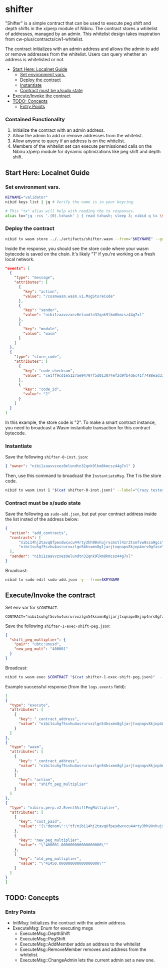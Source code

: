 # shifter 

"Shifter" is a simple contract that can be used to execute peg shift and
depth shifts in the x/perp module of Nibiru. The contract stores a whitelist
of addresses, managed by an admin. This whitelist design takes inspiration
from cw-plus/contracts/cw1-whitelist.

The contract initializes with an admin address and allows the admin to add
or remove addresses from the whitelist. Users can query whether an address
is whitelisted or not.

- [Start Here: Localnet Guide](#start-here-localnet-guide)
  - [Set environment vars.](#set-environment-vars)
  - [Deploy the contract](#deploy-the-contract)
  - [Instantiate](#instantiate)
  - [Contract must be x/sudo state](#contract-must-be-xsudo-state)
- [Execute/Invoke the contract](#executeinvoke-the-contract)
- [TODO: Concepts](#todo-concepts)
  - [Entry Points](#entry-points)

### Contained Functionality

1. Initialize the contract with an admin address.
2. Allow the admin to add or remove addresses from the whitelist.
3. Allow anyone to query if an address is on the whitelist.
4. Members of the whitelist set can execute permissioned calls on the Nibiru
   x/perp module for dynamic optimizations like peg shift and depth shift.


## Start Here: Localnet Guide

### Set environment vars.
```bash
KEYNAME="validator"
nibid keys list | jq # Verify the name is in your keyring.

# This "tx" alias will help with reading the tx responses.
alias tx="jq -rcs '.[0].txhash' | { read txhash; sleep 3; nibid q tx \$txhash | jq '{txhash, height, code, logs, tx, gas_wanted, gas_used}' >> out.json}"
```

### Deploy the contract

```bash
nibid tx wasm store ../../artifacts/shifter.wasm --from="$KEYNAME" --gas=2000999 -y | tx 
```

Inside the response, you should see the store code where your wasm bytecode is
saved on the chain. It's likely "1" if you're working on a fresh local network.


```json
"events": [
  {
    "type": "message",
    "attributes": [
      {
        "key": "action",
        "value": "/cosmwasm.wasm.v1.MsgStoreCode"
      },
      {
        "key": "sender",
        "value": "nibi1zaavvzxez0elundtn32qnk9lkm8kmcsz44g7xl"
      },
      {
        "key": "module",
        "value": "wasm"
      }
    ]
  },
  {
    "type": "store_code",
    "attributes": [
      {
        "key": "code_checksum",
        "value": "ce1ff9cd1e5127ae94797f5d013074ef2d9fb4d6c41f7488ead3361626687d5d"
      },
      {
        "key": "code_id",
        "value": "2"
      }
    ]
  }
]
```

In this example, the store code is "2". To make a smart contract instance, you
need to broadcast a Wasm instantiate transaction for this contract bytecode.

### Instantiate

Save the following `shifter-0-inst.json`:

```json
{ "owner": "nibi1zaavvzxez0elundtn32qnk9lkm8kmcsz44g7xl" }
```

Then, use this command to broadcast the `InstantiateMsg`. The 1 is the store code.

```bash
nibid tx wasm inst 1 "$(cat shifter-0-inst.json)" --label="Crazy tester" --no-admin --from="$KEYNAME" -y | tx
```

### Contract must be x/sudo state


Save the following as `sudo-add.json`, but put your contract address inside the
list insted of the address below:
```json
{
  "action": "add_contracts",
  "contracts": [
      "nibi14hj2tavq8fpesdwxxcu44rty3hh90vhujrvcmstl4zr3txmfvw9ssa9gcs",
      "nibi1suhgf5svhu4usrurvxzlgn54ksxmn8gljarjtxqnapv8kjnp4nrs0gfase"
  ],
  "sender": "nibi1zaavvzxez0elundtn32qnk9lkm8kmcsz44g7xl"
}
```

Broadcast:

```bash
nibid tx sudo edit sudo-add.json -y --from=$KEYNAME
```

## Execute/Invoke the contract

Set env var for `$CONTRACT`.
```
CONTRACT="nibi1suhgf5svhu4usrurvxzlgn54ksxmn8gljarjtxqnapv8kjnp4nrs0gfase"
```

Save the following `shifter-1-exec-shift-peg.json`:
```json
{
  "shift_peg_multiplier": {
    "pair": "ubtc:unusd",
    "new_peg_mult": "400001"
  }
}
```

Broadcast:
```bash
nibid tx wasm exec $CONTRACT "$(cat shifter-1-exec-shift-peg.json)"  --from=$KEYNAME -y | tx
```



Example successful response (from the `logs.events` field):
```json
[
{
  "type": "execute",
  "attributes": [
    {
      "key": "_contract_address",
      "value": "nibi1suhgf5svhu4usrurvxzlgn54ksxmn8gljarjtxqnapv8kjnp4nrs0gfase"
    }
  ]
},
{
  "type": "wasm",
  "attributes": [
    {
      "key": "_contract_address",
      "value": "nibi1suhgf5svhu4usrurvxzlgn54ksxmn8gljarjtxqnapv8kjnp4nrs0gfase"
    },
    {
      "key": "action",
      "value": "shift_peg_multiplier"
    }
  ]
},
{
  "type": "nibiru.perp.v2.EventShiftPegMultiplier",
  "attributes": [
    {
      "key": "cost_paid",
      "value": "{\"denom\":\"tf/nibi14hj2tavq8fpesdwxxcu44rty3hh90vhujrvcmstl4zr3txmfvw9ssa9gcs/unusd\",\"amount\":\"0\"}"
    },
    {
      "key": "new_peg_multiplier",
      "value": "\"400001.000000000000000000\""
    },
    {
      "key": "old_peg_multiplier",
      "value": "\"41450.000000000000000000\""
    }
  ]
}
]
```



<!-- ```bash -->
<!-- # FOR ME -->
<!-- alias tx="jq -rcs '.[0].txhash' | { read txhash; sleep 3; nibid q tx \$txhash | jq '{txhash, height, code, logs, gas_used, gas_wanted, tx}' | vv}" -->
<!-- ``` -->


## TODO: Concepts

### Entry Points

- InitMsg: Initializes the contract with the admin address.
- ExecuteMsg: Enum for executing msgs
  - ExecuteMsg::DepthShift
  - ExecuteMsg::PegShift
  - ExecuteMsg::AddMember adds an address to the whitelist
  - ExecuteMsg::RemoveMember removes and address from the whitelist.
  - ExecuteMsg::ChangeAdmin lets the current admin set a new one.
